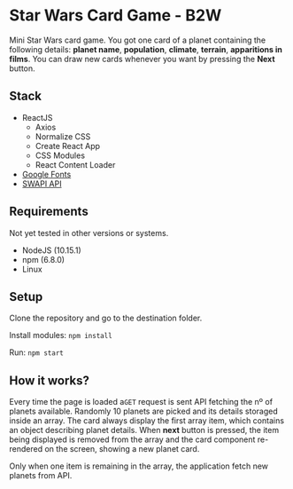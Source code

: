 
# Star Wars Card Game - B2W
Mini Star Wars card game. You got one card of a planet containing the following details: **planet name**, **population**, **climate**, **terrain**, **apparitions in films**. You can draw new cards whenever you want by pressing the **Next** button.

## Stack
 - ReactJS
   - Axios
   - Normalize CSS
   - Create React App
   - CSS Modules
   - React Content Loader
 - [Google Fonts](https://fonts.google.com/)
 - [SWAPI API](https://swapi.co/)

## Requirements
Not yet tested in other versions or systems.
- NodeJS (10.15.1)
- npm (6.8.0)
- Linux
## Setup
Clone the repository and go to the destination folder.

Install modules:
`npm install`

Run:
`npm start`

## How it works?
Every time the page is loaded a`GET` request is sent API fetching the nº of planets available. Randomly 10 planets are picked and its details storaged inside an array.
The card always display the first array item, which contains an object describing planet details. When **next** button is pressed, the item being displayed is removed from the array and the card component re-rendered on the screen, showing a new planet card.

Only when one item is remaining in the array, the application fetch new planets from API.
